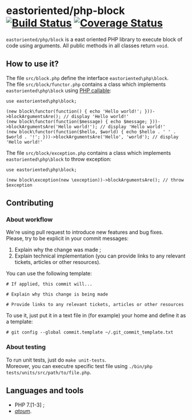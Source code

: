 # eastoriented/php-block [![Build Status](https://travis-ci.org/eastoriented/php-block.svg?branch=master)](https://travis-ci.org/eastoriented/php-block) [![Coverage Status](https://coveralls.io/repos/github/eastoriented/php-block/badge.svg?branch=master)](https://coveralls.io/github/eastoriented/php-block?branch=master)

`eastoriented/php/block` is a east oriented PHP library to execute block of code using arguments.
All public methods in all classes return `void`.

## How to use it?

The file `src/block.php` define the interface `eastoriented\php\block`.  
The file `src/block/functor.php` contains a class which implements `eastoriented\php\block` using [PHP callable](http://php.net/callable):

```
use eastoriented\php\block;

(new block\functor(function() { echo 'Hello world!'; }))->blockArgumentsAre(); // display 'Hello world!'
(new block\functor(function($message) { echo $message; }))->blockArgumentsAre('Hello world!'); // display 'Hello world!'
(new block\functor(function($hello, $world) { echo $hello . ' ' . $world . '!'; }))->blockArgumentsAre('Hello', 'world'); // display 'Hello world!'
```

The file `src/block/exception.php` contains a class which implements `eastoriented\php\block` to throw exception:

```
use eastoriented\php\block;

(new block\exception(new \exception))->blockArgumentsAre(); // throw $exception
```

## Contributing

### About workflow

We're using pull request to introduce new features and bug fixes.  
Please, try to be explicit in your commit messages:

1. Explain why the change was made ;
2. Explain technical implementation (you can provide links to any relevant tickets, articles or other resources).

You can use the following template:

```
# If applied, this commit will...

# Explain why this change is being made

# Provide links to any relevant tickets, articles or other resources
```

To use it, just put it in a text file in (for example) your home and define it as a template:

```
# git config --global commit.template ~/.git_commit_template.txt
```

### About testing

To run unit tests, just do `make unit-tests`.  
Moreover, you can executre specific test file using `./bin/php tests/units/src/path/to/file.php`.

## Languages and tools

- PHP 7.[1-3] ;
- [*atoum*](http://docs.atoum.org).

